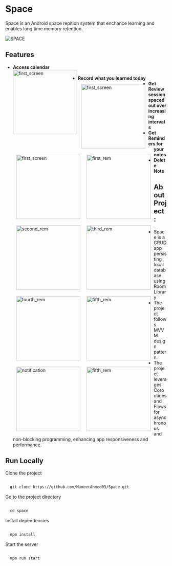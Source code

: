 # Space

Space is an Android space repition system that enchance learning and enables long time memory retention.

![SPACE](https://github.com/MuneerAhmed03/Space/assets/97833696/352e3b39-72dc-438d-ad33-4afcc230a616)

## Features

- **Access calendar**<br>
<img src="https://github.com/MuneerAhmed03/Space/assets/97833696/3cf2f031-c680-4185-92d7-c737c0e4dfab" alt="first_screen" align="left" width="200" ><br>
- **Record what you learned today**
<img src="https://github.com/MuneerAhmed03/Space/assets/97833696/0f953348-c6b5-4e6a-b95b-b7e0e001159c" alt="first_screen" align="left" width="200" style="margin: 10px;" ><img src="https://github.com/MuneerAhmed03/Space/assets/97833696/7bf81f16-e9aa-44f3-b7fb-76427c019511" alt="first_screen" align="left" width="200"  style="margin: 10px;"><br>
- **Get Review session spaced out over increasing intervals**
<img src="https://github.com/MuneerAhmed03/Space/assets/97833696/73d181a9-9c2e-4ace-a5f7-7d1cdd8d1d2d" alt="first_rem" align="left" width="200" style="margin: 10px;" ><img src="https://github.com/MuneerAhmed03/Space/assets/97833696/f044db5f-ab0d-4f25-82a4-dbb70ab17092" alt="second_rem" align="left" width="200" style="margin: 10px;" ><img src="https://github.com/MuneerAhmed03/Space/assets/97833696/2deeb70e-4de5-44a0-a7fb-64381c6b27bc" alt="third_rem" align="left" width="200" style="margin: 10px;" ><img src="https://github.com/MuneerAhmed03/Space/assets/97833696/5ce97679-b16e-4202-86df-81c6aa2ca21d" alt="fourth_rem" align="left" width="200" style="margin: 10px;" >
<img src="https://github.com/MuneerAhmed03/Space/assets/97833696/b1c810b9-b714-4e9b-a60d-6cd831f8fff4" alt="fifth_rem" align="left" width="200" style="margin: 10px;" ><br>
- **Get Reminders for your notes**
<img src="https://github.com/MuneerAhmed03/Space/assets/97833696/ca383c22-3601-4fa4-a96b-5227538d54f3" alt="notification" align="left" width="200" style="margin: 10px;" ><br>
- **Delete Note**
<img src="https://github.com/MuneerAhmed03/Space/assets/97833696/125ee17b-7e07-4ed8-9df3-bc4ebcf8e7f3" alt="fifth_rem" align="left" width="200" style="margin: 10px;" ><br>

## About Project :
- Space is a CRUD app persisting local database using Room Library
- The project follows MVVM design pattern.
- The project leverages Coroutines and Flows for asynchronous and non-blocking programming, enhancing app responsiveness and performance.

## Run Locally

Clone the project
```bash

  git clone https://github.com/MuneerAhmed03/Space.git

```

Go to the project directory
```bash

  cd space

```

Install dependencies
```bash

  npm install

```

Start the server
```bash

  npm run start

```
